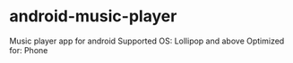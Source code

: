 # android-music-player
Music player app for android
Supported OS: Lollipop and above
Optimized for: Phone
